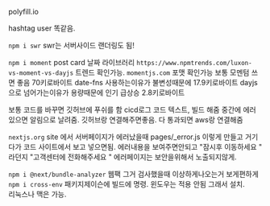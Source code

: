 polyfill.io

hashtag user 똑같음.

`npm i swr`
swr는 서버사이드 랜더링도 됨!

`npm i moment`
post card
날짜 라이브러리
`https://www.npmtrends.com/luxon-vs-moment-vs-dayjs`
트렌드 확인가능.
`momentjs.com` 포맷 확인가능
보통 모멘텀 쓰면 좋음 70키로바이트
date-fns 사용하는이유가 불변성때문에 17.9키로바이트
dayjs으로 넘어가는이유가 용량때문에 인기 급상승 2.8키로바이트

보통 코드를 바꾸면 깃허브에 푸쉬를 함
cicd로그 코드 텍스트, 빌드 해줌 중간에 에러있으면 알림으로 날려줌.
깃허브랑 연결해주면좋음.
다 통과되면 aws랑 연결해줌

`nextjs.org` site
에서
서버페이지가 에러났을때
pages/\_error.js 이렇게 만들고
거기다가 코드 사이트에서 보고 넣으면됨.
에러내용을 보여주면안되고
"잠시후 이동하세요 " 라던지 "고객센터에 전화해주세요 "
에러페이지는 보안을위해서 노출되지않게.

`npm i @next/bundle-analyzer`
웹팩
그거 검사했을때 이상하게나오는거 보게편하게
`npm i cross-env`
패키지제이슨에 빌드에 명령. 윈도우는 적용 안됨 그래서 설치.\
리눅스나 맥은 가능.

